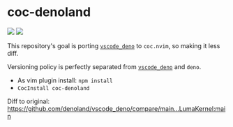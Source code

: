 # coc-denoland

[![](https://img.shields.io/npm/v/coc-denoland?style=flat-square)](https://www.npmjs.com/package/coc-denoland)
[![](https://img.shields.io/bundlephobia/min/coc-denoland?style=flat-square)](https://www.npmjs.com/package/coc-denoland)

This repository's goal is porting [`vscode_deno`](https://github.com/denoland/vscode_deno) to `coc.nvim`, so making it less diff.

Versioning policy is perfectly separated from [`vscode_deno`](https://github.com/denoland/vscode_deno) and `deno`.

- As vim plugin install: `npm install`
- `CocInstall coc-denoland`

Diff to original: https://github.com/denoland/vscode_deno/compare/main...LumaKernel:main
